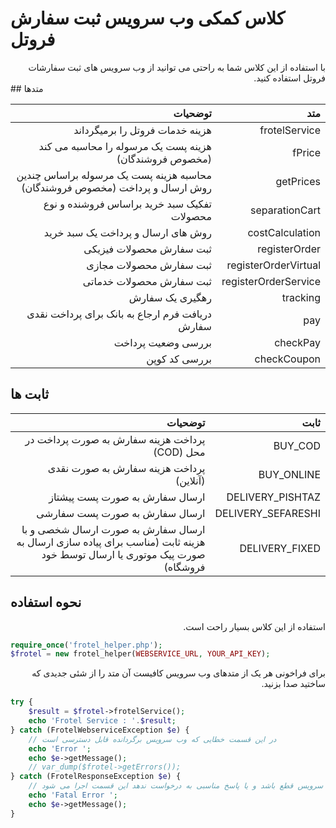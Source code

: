 # کلاس کمکی وب سرویس ثبت سفارش فروتل
<div dir="rtl">
با استفاده از این کلاس شما به راحتی می توانید از وب سرویس های ثبت سفارشات فروتل استفاده کنید.
</div>
## متدها

| توضحیات|متد |
|---: | ---:|
| هزینه خدمات فروتل را برمیگرداند|frotelService |
|<div dir="rtl"> هزینه پست یک مرسوله را محاسبه می کند (مخصوص فروشندگان)</div>|fPrice |
|<div dir="rtl"> محاسبه هزینه پست یک مرسوله براساس چندین روش ارسال و پرداخت (مخصوص فروشندگان)</div>|getPrices |
| تفکیک سبد خرید براساس فروشنده و نوع محصولات|separationCart |
| روش های ارسال و پرداخت یک سبد خرید|costCalculation |
| ثبت سفارش محصولات فیزیکی|registerOrder |
| ثبت سفارش محصولات مجازی|registerOrderVirtual |
| ثبت سفارش محصولات خدماتی|registerOrderService |
| رهگیری یک سفارش|tracking |
| دریافت فرم ارجاع به بانک برای پرداخت نقدی سفارش|pay |
| بررسی وضعیت پرداخت|checkPay |
| بررسی کد کوپن|checkCoupon |

## ثابت ها

|توضحیات|ثابت|
|---:|---:|
|<div dir="rtl">پرداخت هزینه سفارش به صورت پرداخت در محل (COD)</div>|BUY_COD|
|<div dir="rtl">پرداخت هزینه سفارش به صورت نقدی (آنلاین)</div>|BUY_ONLINE|
|ارسال سفارش به صورت پست پیشتاز|DELIVERY_PISHTAZ|
|ارسال سفارش به صورت پست سفارشی|DELIVERY_SEFARESHI|
|<div dir="rtl">ارسال سفارش به صورت ارسال شخصی و با هزینه ثابت (مناسب برای پیاده سازی ارسال به صورت پیک موتوری یا ارسال توسط خود فروشگاه)</div>|DELIVERY_FIXED|

## نحوه استفاده

<div dir="rtl">
استفاده از این کلاس بسیار راحت است.
</div>

```php
require_once('frotel_helper.php');
$frotel = new frotel_helper(WEBSERVICE_URL, YOUR_API_KEY);
```
<div dir="rtl">
برای فراخونی هر یک از متدهای وب سرویس کافیست آن متد را از شئی جدیدی که ساختید صدا بزنید.
</div>

```php
try {
    $result = $frotel->frotelService();
    echo 'Frotel Service : '.$result;
} catch (FrotelWebserviceException $e) {
    // در این قسمت خطایی که وب سرویس برگردانده قابل دسترسی است
    echo 'Error ';
    echo $e->getMessage();
    // var_dump($frotel->getErrors());
} catch (FrotelResponseException $e) {
    // زمانی که وب سرویس قطع باشد و یا پاسخ مناسبی به درخواست ندهد این قسمت اجرا می شود
    echo 'Fatal Error ';
    echo $e->getMessage();
}
```
